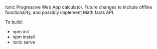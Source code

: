 Ionic Progressive Web App calculator. Future changes to include offline functionality, and possibly implement Math facts API.

To build:
- npm init
- npm install
- ionic serve

